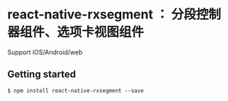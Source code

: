 
# react-native-rxsegment ： 分段控制器组件、选项卡视图组件

Support iOS/Android/web

## Getting started

`$ npm install react-native-rxsegment --save`




